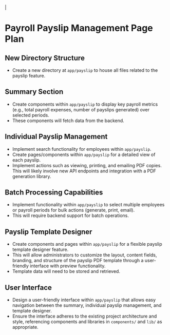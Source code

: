 |
# Payroll Payslip Management Page Plan

## New Directory Structure
- Create a new directory at `app/payslip` to house all files related to the payslip feature.

## Summary Section
- Create components within `app/payslip` to display key payroll metrics (e.g., total payroll expenses, number of payslips generated) over selected periods.
- These components will fetch data from the backend.

## Individual Payslip Management
- Implement search functionality for employees within `app/payslip`.
- Create pages/components within `app/payslip` for a detailed view of each payslip.
- Implement actions such as viewing, printing, and emailing PDF copies. This will likely involve new API endpoints and integration with a PDF generation library.

## Batch Processing Capabilities
- Implement functionality within `app/payslip` to select multiple employees or payroll periods for bulk actions (generate, print, email).
- This will require backend support for batch operations.

## Payslip Template Designer
- Create components and pages within `app/payslip` for a flexible payslip template designer feature.
- This will allow administrators to customize the layout, content fields, branding, and structure of the payslip PDF template through a user-friendly interface with preview functionality.
- Template data will need to be stored and retrieved.

## User Interface
- Design a user-friendly interface within `app/payslip` that allows easy navigation between the summary, individual payslip management, and template designer.
- Ensure the interface adheres to the existing project architecture and style, referencing components and libraries in `components/` and `lib/` as appropriate.
